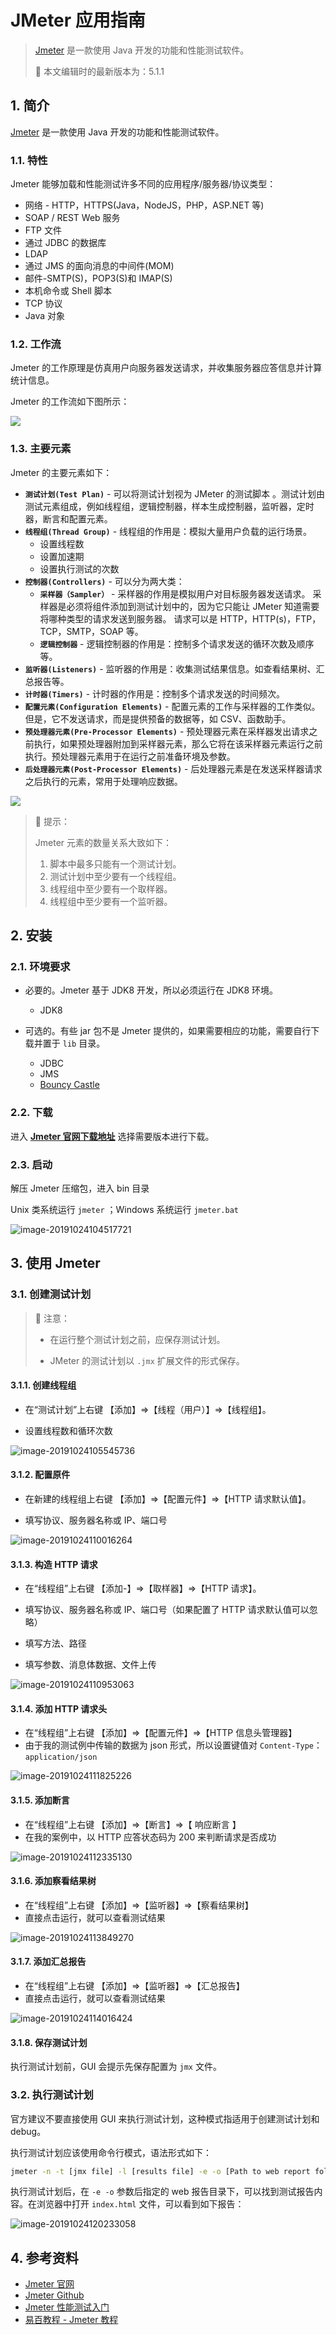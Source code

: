 # JMeter 应用指南

> [Jmeter](https://github.com/apache/jmeter) 是一款使用 Java 开发的功能和性能测试软件。
>
> 🎁 本文编辑时的最新版本为：5.1.1

## 1. 简介

[Jmeter](https://github.com/apache/jmeter) 是一款使用 Java 开发的功能和性能测试软件。

### 1.1. 特性

Jmeter 能够加载和性能测试许多不同的应用程序/服务器/协议类型：

- 网络 - HTTP，HTTPS(Java，NodeJS，PHP，ASP.NET 等)
- SOAP / REST Web 服务
- FTP 文件
- 通过 JDBC 的数据库
- LDAP
- 通过 JMS 的面向消息的中间件(MOM)
- 邮件-SMTP(S)，POP3(S)和 IMAP(S)
- 本机命令或 Shell 脚本
- TCP 协议
- Java 对象

### 1.2. 工作流

Jmeter 的工作原理是仿真用户向服务器发送请求，并收集服务器应答信息并计算统计信息。

Jmeter 的工作流如下图所示：

![](http://dunwu.test.upcdn.net/cs/java/javaweb/technology/test/jmeter-workflow.png!zp)

### 1.3. 主要元素

Jmeter 的主要元素如下：

- **`测试计划(Test Plan)`** - 可以将测试计划视为 JMeter 的测试脚本 。测试计划由测试元素组成，例如线程组，逻辑控制器，样本生成控制器，监听器，定时器，断言和配置元素。
- **`线程组(Thread Group)`** - 线程组的作用是：模拟大量用户负载的运行场景。
  - 设置线程数
  - 设置加速期
  - 设置执行测试的次数
- **`控制器(Controllers)`** - 可以分为两大类：
  - **`采样器（Sampler）`** - 采样器的作用是模拟用户对目标服务器发送请求。 采样器是必须将组件添加到测试计划中的，因为它只能让 JMeter 知道需要将哪种类型的请求发送到服务器。 请求可以是 HTTP，HTTP(s)，FTP，TCP，SMTP，SOAP 等。
  - **`逻辑控制器`** - 逻辑控制器的作用是：控制多个请求发送的循环次数及顺序等。
- **`监听器(Listeners)`** - 监听器的作用是：收集测试结果信息。如查看结果树、汇总报告等。
- **`计时器(Timers)`** - 计时器的作用是：控制多个请求发送的时间频次。
- **`配置元素(Configuration Elements)`** - 配置元素的工作与采样器的工作类似。但是，它不发送请求，而是提供预备的数据等，如 CSV、函数助手。
- **`预处理器元素(Pre-Processor Elements)`** - 预处理器元素在采样器发出请求之前执行，如果预处理器附加到采样器元素，那么它将在该采样器元素运行之前执行。预处理器元素用于在运行之前准备环境及参数。
- **`后处理器元素(Post-Processor Elements)`** - 后处理器元素是在发送采样器请求之后执行的元素，常用于处理响应数据。

![](http://dunwu.test.upcdn.net/cs/java/javaweb/technology/test/jmeter-elements.png!zp)

> 📌 提示：
>
> Jmeter 元素的数量关系大致如下：
>
> 1. 脚本中最多只能有一个测试计划。
> 2. 测试计划中至少要有一个线程组。
> 3. 线程组中至少要有一个取样器。
> 4. 线程组中至少要有一个监听器。

## 2. 安装

### 2.1. 环境要求

- 必要的。Jmeter 基于 JDK8 开发，所以必须运行在 JDK8 环境。

  - JDK8

- 可选的。有些 jar 包不是 Jmeter 提供的，如果需要相应的功能，需要自行下载并置于 `lib` 目录。
  - JDBC
  - JMS
  - [Bouncy Castle](http://www.bouncycastle.org/test_releases.html)

### 2.2. 下载

进入 [**Jmeter 官网下载地址**](https://jmeter.apache.org/download_jmeter.cgi) 选择需要版本进行下载。

### 2.3. 启动

解压 Jmeter 压缩包，进入 bin 目录

Unix 类系统运行 `jmeter` ；Windows 系统运行 `jmeter.bat`

![image-20191024104517721](http://dunwu.test.upcdn.net/snap/jmeter/image-20191024104517721.png!zp)

## 3. 使用 Jmeter

### 3.1. 创建测试计划

> 🔔 注意：
>
> - 在运行整个测试计划之前，应保存测试计划。
>
> - JMeter 的测试计划以 `.jmx` 扩展文件的形式保存。

#### 3.1.1. 创建线程组

- 在“测试计划”上右键 【添加】=>【线程（用户）】=>【线程组】。

- 设置线程数和循环次数

![image-20191024105545736](http://dunwu.test.upcdn.net/snap/jmeter/image-20191024105545736.png!zp)

#### 3.1.2. 配置原件

- 在新建的线程组上右键 【添加】=>【配置元件】=>【HTTP 请求默认值】。

- 填写协议、服务器名称或 IP、端口号

![image-20191024110016264](http://dunwu.test.upcdn.net/snap/jmeter/image-20191024110016264.png!zp)

#### 3.1.3. 构造 HTTP 请求

- 在“线程组”上右键 【添加-】=>【取样器】=>【HTTP 请求】。

- 填写协议、服务器名称或 IP、端口号（如果配置了 HTTP 请求默认值可以忽略）
- 填写方法、路径
- 填写参数、消息体数据、文件上传

![image-20191024110953063](http://dunwu.test.upcdn.net/snap/jmeter/image-20191024110953063.png!zp)

#### 3.1.4. 添加 HTTP 请求头

- 在“线程组”上右键 【添加】=>【配置元件】=>【HTTP 信息头管理器】
- 由于我的测试例中传输的数据为 json 形式，所以设置键值对 `Content-Type`：`application/json`

![image-20191024111825226](http://dunwu.test.upcdn.net/snap/jmeter/image-20191024111825226.png!zp)

#### 3.1.5. 添加断言

- 在“线程组”上右键 【添加】=>【断言】=>【 响应断言 】
- 在我的案例中，以 HTTP 应答状态码为 200 来判断请求是否成功

![image-20191024112335130](http://dunwu.test.upcdn.net/snap/jmeter/image-20191024112335130.png!zp)

#### 3.1.6. 添加察看结果树

- 在“线程组”上右键 【添加】=>【监听器】=>【察看结果树】
- 直接点击运行，就可以查看测试结果

![image-20191024113849270](http://dunwu.test.upcdn.net/snap/jmeter/image-20191024113849270.png!zp)

#### 3.1.7. 添加汇总报告

- 在“线程组”上右键 【添加】=>【监听器】=>【汇总报告】
- 直接点击运行，就可以查看测试结果

![image-20191024114016424](http://dunwu.test.upcdn.net/snap/jmeter/image-20191024114016424.png!zp)

#### 3.1.8. 保存测试计划

执行测试计划前，GUI 会提示先保存配置为 `jmx` 文件。

### 3.2. 执行测试计划

官方建议不要直接使用 GUI 来执行测试计划，这种模式指适用于创建测试计划和 debug。

执行测试计划应该使用命令行模式，语法形式如下：

```bash
jmeter -n -t [jmx file] -l [results file] -e -o [Path to web report folder]
```

执行测试计划后，在 `-e -o` 参数后指定的 web 报告目录下，可以找到测试报告内容。在浏览器中打开 `index.html` 文件，可以看到如下报告：

![image-20191024120233058](http://dunwu.test.upcdn.net/snap/jmeter/image-20191024120233058.png!zp)

## 4. 参考资料

- [Jmeter 官网](https://jmeter.apache.org/)
- [Jmeter Github](https://github.com/apache/jmeter)
- [Jmeter 性能测试入门](https://www.cnblogs.com/TankXiao/p/4045439.html)
- [易百教程 - Jmeter 教程](https://www.yiibai.com/jmeter)
